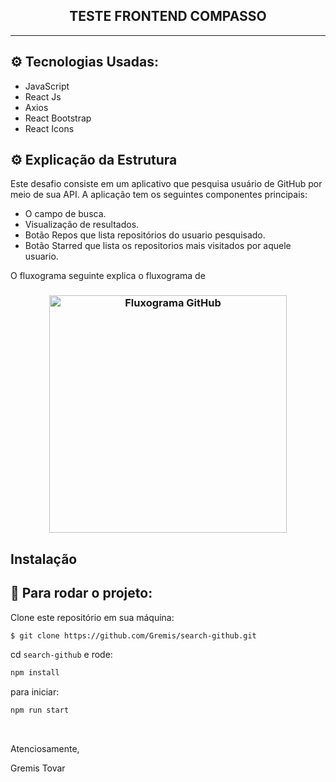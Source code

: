 <h2 align="center">TESTE FRONTEND COMPASSO</h2>
<hr/>

## ⚙️ Tecnologias Usadas:

- JavaScript
- React Js
- Axios
- React Bootstrap
- React Icons

## ⚙️ Explicação da Estrutura

Este desafio consiste em um aplicativo que pesquisa usuário de GitHub por meio de sua API. A aplicação tem os seguintes componentes principais:

- O campo de busca.
- Visualização de resultados.
- Botão Repos que lista repositórios do usuario pesquisado.
- Botão Starred que lista os repositorios mais visitados por aquele usuario.

O fluxograma seguinte explica o fluxograma de

<h3 align="center">
  <img alt="Fluxograma GitHub"
    src="https://github.com/Gremis/search-github/blob/main/public/searchsgithub.png
" width="380px"/>
</h3>

## Instalação

## 🏁 Para rodar o projeto:

Clone este repositório em sua máquina:

```bash
$ git clone https://github.com/Gremis/search-github.git
```

cd `search-github` e rode:

```bash
npm install
```

para iniciar:

```bash
npm run start
```

<br/>

Atenciosamente,

Gremis Tovar
